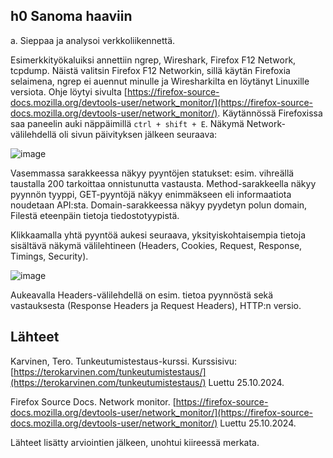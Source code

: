 ## h0 Sanoma haaviin

a. Sieppaa ja analysoi verkkoliikennettä.

Esimerkkityökaluiksi annettiin ngrep, Wireshark, Firefox F12 Network, tcpdump. Näistä valitsin Firefox F12 Networkin, sillä käytän Firefoxia selaimena,
ngrep ei auennut minulle ja Wiresharkilta en löytänyt Linuxille versiota. Ohje löytyi sivulta [https://firefox-source-docs.mozilla.org/devtools-user/network_monitor/](https://firefox-source-docs.mozilla.org/devtools-user/network_monitor/). Käytännössä Firefoxissa saa paneelin auki näppäimillä ``ctrl + shift + E``. Näkymä Network-välilehdellä oli sivun päivityksen 
jälkeen seuraava:

![image](https://github.com/user-attachments/assets/cddc199d-70d1-4abe-a6b7-59e180a2d94e)

Vasemmassa sarakkeessa näkyy pyyntöjen statukset: esim. vihreällä taustalla 200 tarkoittaa onnistunutta vastausta. Method-sarakkeella näkyy pyynnön tyyppi, GET-pyyntöjä näkyy enimmäkseen eli informaatiota noudetaan API:sta. Domain-sarakkeessa näkyy pyydetyn polun domain, Filestä eteenpäin tietoja tiedostotyypistä.

Klikkaamalla yhtä pyyntöä aukesi seuraava, yksityiskohtaisempia tietoja sisältävä näkymä välilehtineen (Headers, Cookies, Request, Response, Timings, Security).

![image](https://github.com/user-attachments/assets/2bf73d0e-dcc1-4d05-ad14-0ef2d72dfab2)

Aukeavalla Headers-välilehdellä on esim. tietoa pyynnöstä sekä vastauksesta (Response Headers ja Request Headers), HTTP:n versio.

## Lähteet

Karvinen, Tero. Tunkeutumistestaus-kurssi. Kurssisivu: [https://terokarvinen.com/tunkeutumistestaus/](https://terokarvinen.com/tunkeutumistestaus/) Luettu 25.10.2024.

Firefox Source Docs. Network monitor. [https://firefox-source-docs.mozilla.org/devtools-user/network_monitor/](https://firefox-source-docs.mozilla.org/devtools-user/network_monitor/) Luettu 25.10.2024.

Lähteet lisätty arviointien jälkeen, unohtui kiireessä merkata.
